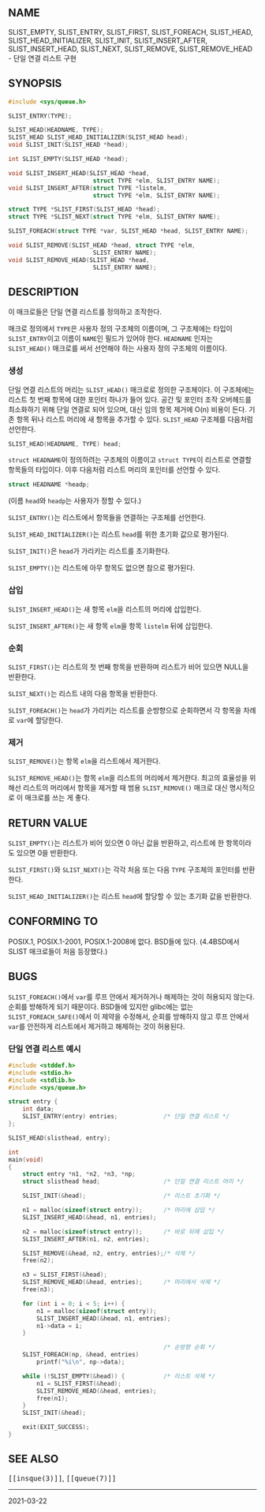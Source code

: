 ## NAME

SLIST_EMPTY, SLIST_ENTRY, SLIST_FIRST, SLIST_FOREACH, SLIST_HEAD, SLIST_HEAD_INITIALIZER, SLIST_INIT, SLIST_INSERT_AFTER, SLIST_INSERT_HEAD, SLIST_NEXT, SLIST_REMOVE, SLIST_REMOVE_HEAD - 단일 연결 리스트 구현

## SYNOPSIS

```c
#include <sys/queue.h>

SLIST_ENTRY(TYPE);

SLIST_HEAD(HEADNAME, TYPE);
SLIST_HEAD SLIST_HEAD_INITIALIZER(SLIST_HEAD head);
void SLIST_INIT(SLIST_HEAD *head);

int SLIST_EMPTY(SLIST_HEAD *head);

void SLIST_INSERT_HEAD(SLIST_HEAD *head,
                        struct TYPE *elm, SLIST_ENTRY NAME);
void SLIST_INSERT_AFTER(struct TYPE *listelm,
                        struct TYPE *elm, SLIST_ENTRY NAME);

struct TYPE *SLIST_FIRST(SLIST_HEAD *head);
struct TYPE *SLIST_NEXT(struct TYPE *elm, SLIST_ENTRY NAME);

SLIST_FOREACH(struct TYPE *var, SLIST_HEAD *head, SLIST_ENTRY NAME);

void SLIST_REMOVE(SLIST_HEAD *head, struct TYPE *elm,
                        SLIST_ENTRY NAME);
void SLIST_REMOVE_HEAD(SLIST_HEAD *head,
                        SLIST_ENTRY NAME);
```

## DESCRIPTION

이 매크로들은 단일 연결 리스트를 정의하고 조작한다.

매크로 정의에서 `TYPE`은 사용자 정의 구조체의 이름이며, 그 구조체에는 타입이 `SLIST_ENTRY`이고 이름이 `NAME`인 필드가 있어야 한다. `HEADNAME` 인자는 `SLIST_HEAD()` 매크로를 써서 선언해야 하는 사용자 정의 구조체의 이름이다.

### 생성

단일 연결 리스트의 머리는 `SLIST_HEAD()` 매크로로 정의한 구조체이다. 이 구조체에는 리스트 첫 번째 항목에 대한 포인터 하나가 들어 있다. 공간 및 포인터 조작 오버헤드를 최소화하기 위해 단일 연결로 되어 있으며, 대신 임의 항목 제거에 O(n) 비용이 든다. 기존 항목 뒤나 리스트 머리에 새 항목을 추가할 수 있다. `SLIST_HEAD` 구조체를 다음처럼 선언한다.

```c
SLIST_HEAD(HEADNAME, TYPE) head;
```

`struct HEADNAME`이 정의하려는 구조체의 이름이고 `struct TYPE`이 리스트로 연결할 항목들의 타입이다. 이후 다음처럼 리스트 머리의 포인터를 선언할 수 있다.

```c
struct HEADNAME *headp;
```

(이름 `head`와 `headp`는 사용자가 정할 수 있다.)

`SLIST_ENTRY()`는 리스트에서 항목들을 연결하는 구조체를 선언한다.

`SLIST_HEAD_INITIALIZER()`는 리스트 `head`를 위한 초기화 값으로 평가된다.

`SLIST_INIT()`은 `head`가 가리키는 리스트를 초기화한다.

`SLIST_EMPTY()`는 리스트에 아무 항목도 없으면 참으로 평가된다.

### 삽입

`SLIST_INSERT_HEAD()`는 새 항목 `elm`을 리스트의 머리에 삽입한다.

`SLIST_INSERT_AFTER()`는 새 항목 `elm`을 항목 `listelm` 뒤에 삽입한다.

### 순회

`SLIST_FIRST()`는 리스트의 첫 번째 항목을 반환하며 리스트가 비어 있으면 NULL을 반환한다.

`SLIST_NEXT()`는 리스트 내의 다음 항목을 반환한다.

`SLIST_FOREACH()`는 `head`가 가리키는 리스트를 순방향으로 순회하면서 각 항목을 차례로 `var`에 할당한다.

### 제거

`SLIST_REMOVE()`는 항목 `elm`을 리스트에서 제거한다.

`SLIST_REMOVE_HEAD()`는 항목 `elm`을 리스트의 머리에서 제거한다. 최고의 효율성을 위해선 리스트의 머리에서 항목을 제거할 때 범용 `SLIST_REMOVE()` 매크로 대신 명시적으로 이 매크로를 쓰는 게 좋다.

## RETURN VALUE

`SLIST_EMPTY()`는 리스트가 비어 있으면 0 아닌 값을 반환하고, 리스트에 한 항목이라도 있으면 0을 반환한다.

`SLIST_FIRST()`와 `SLIST_NEXT()`는 각각 처음 또는 다음 `TYPE` 구조체의 포인터를 반환한다.

`SLIST_HEAD_INITIALIZER()`는 리스트 `head`에 할당할 수 있는 초기화 값을 반환한다.

## CONFORMING TO

POSIX.1, POSIX.1-2001, POSIX.1-2008에 없다. BSD들에 있다. (4.4BSD에서 SLIST 매크로들이 처음 등장했다.)

## BUGS

`SLIST_FOREACH()`에서 `var`를 루프 안에서 제거하거나 해제하는 것이 허용되지 않는다. 순회를 방해하게 되기 때문이다. BSD들에 있지만 glibc에는 없는 `SLIST_FOREACH_SAFE()`에서 이 제약을 수정해서, 순회를 방해하지 않고 루프 안에서 `var`를 안전하게 리스트에서 제거하고 해제하는 것이 허용된다.

### 단일 연결 리스트 예시

```c
#include <stddef.h>
#include <stdio.h>
#include <stdlib.h>
#include <sys/queue.h>

struct entry {
    int data;
    SLIST_ENTRY(entry) entries;             /* 단일 연결 리스트 */
};

SLIST_HEAD(slisthead, entry);

int
main(void)
{
    struct entry *n1, *n2, *n3, *np;
    struct slisthead head;                  /* 단일 연결 리스트 머리 */

    SLIST_INIT(&head);                      /* 리스트 초기화 */

    n1 = malloc(sizeof(struct entry));      /* 머리에 삽입 */
    SLIST_INSERT_HEAD(&head, n1, entries);

    n2 = malloc(sizeof(struct entry));      /* 바로 뒤에 삽입 */
    SLIST_INSERT_AFTER(n1, n2, entries);

    SLIST_REMOVE(&head, n2, entry, entries);/* 삭제 */
    free(n2);

    n3 = SLIST_FIRST(&head);
    SLIST_REMOVE_HEAD(&head, entries);      /* 머리에서 삭제 */
    free(n3);

    for (int i = 0; i < 5; i++) {
        n1 = malloc(sizeof(struct entry));
        SLIST_INSERT_HEAD(&head, n1, entries);
        n1->data = i;
    }

                                            /* 순방향 순회 */
    SLIST_FOREACH(np, &head, entries)
        printf("%i\n", np->data);

    while (!SLIST_EMPTY(&head)) {           /* 리스트 삭제 */
        n1 = SLIST_FIRST(&head);
        SLIST_REMOVE_HEAD(&head, entries);
        free(n1);
    }
    SLIST_INIT(&head);

    exit(EXIT_SUCCESS);
}
```

## SEE ALSO

<tt>[[insque(3)]]</tt>, <tt>[[queue(7)]]</tt>

----

2021-03-22
